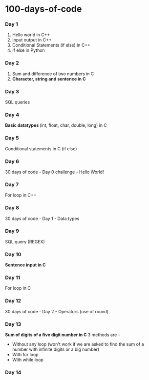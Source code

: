 <html>
           <h1> 100-days-of-code </h1>
           <h3> Day 1 </h3>
           <ol>
                <li> Hello world in C++ </li>
                <li> Input output in C++ </li>
                <li> Conditional Statements (if else) in C++ </li>
                <li> If else in Python </li>
            </ol>
            <h3> Day 2 </h3>
            <ol>
                <li> Sum and difference of two numbers in C </li>
                <li> <b> Character, string and sentence in C </b> </li>
            </ol>
          <h3> Day 3 </h3>
          <p3> SQL queries </p3>
          <h3> Day 4 </h3>
          <p3> <b> Basic datatypes </b> (int, float, char, double, long) in C </p3>
          <h3> Day 5 </h3>
          <p3> Conditional statements in C (if else) </p>
           <h3> Day 6 </h3>
           <p3> 30 days of code - Day 0 challenge -  Hello World! </p3>
           <h3> Day 7 </h3>
           <p3> For loop in C++ </p3>
           <h3> Day 8 </h3>
           <p3> 30 days of code - Day 1 - Data types </p3>
           <h3> Day 9 </h3>
           <p3> SQL query (REGEX) </p3>
           <h3> Day 10 </h3>
           <p3> <b> Sentence input in C </b> </p3>
           <h3> Day 11 </h3>
           <p3> For loop in C </p3>
           <h3> Day 12 </h3>
           <p3> 30 days of code -  Day 2 - Operators (use of round) </p3>
           <h3> Day 13 </h3>
           <p3> <b> Sum of digits of a five digit number in C </b> 3 methods are - </p3>
           <ul>
               <li> Without any loop (won't work if we are asked to find the sum of a number with infinite digits or a big number) </li>
               <li> With for loop </li>
               <li> With while loop </li>
           </ul>
           <h3> Day 14 </h3>
           <p3> </p3>
                      
                    
                               
      
           
           
</html>              
               
          

           
   
   

